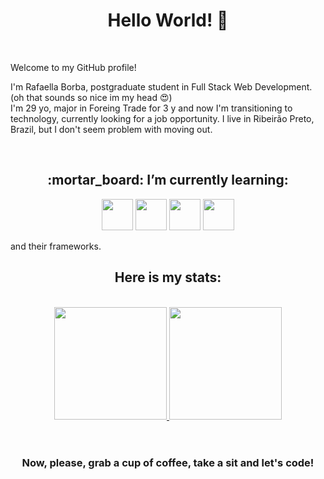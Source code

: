 <h1 align="center">Hello World! 👋</h1></br>

<p>Welcome to my GitHub profile!
  
I'm Rafaella Borba, postgraduate student in Full Stack Web Development.</br>
(oh that sounds so nice im my head :heart_eyes:)</br>
I'm 29 yo, major in Foreing Trade for 3 y and now I'm transitioning to technology, currently looking for a job opportunity. I live in Ribeirão Preto, Brazil,
but I don't seem problem with moving out.
</p></br>



<h2 align="center">:mortar_board: I’m currently learning:</h2>
<p align="center">
<img src="https://cdn.jsdelivr.net/gh/devicons/devicon/icons/php/php-plain.svg" width="50" height="50"/> <img src="https://cdn.jsdelivr.net/gh/devicons/devicon/icons/java/java-original.svg" width="50" height="50"/>  <img src="https://cdn.jsdelivr.net/gh/devicons/devicon/icons/javascript/javascript-original.svg" width="50" height="50" /> <img src="https://cdn.jsdelivr.net/gh/devicons/devicon/icons/typescript/typescript-original.svg" width="50" height="50" /></p>


and their frameworks.


<h2 align="center">Here is my stats:</h2></br>
<div align="center">
  <a href="https://github.com/rafaellavborba">
<img height="180em" src="https://github-readme-stats.vercel.app/api/top-langs/?username=rafaellavborba&layout=compact&langs_count=7&theme=dracula"/>
<img height="180em" src="https://github-readme-stats.vercel.app/api?username=rafaellavborba&show_icons=true&theme=dracula&include_all_commits=true&count_private=true"/></a>
  </div>
</br></br>

<h3 align="center"> Now, please, grab a cup of coffee, take a sit and let's code!</h3>



<!--
**rafaellavborba/rafaellavborba** is a ✨ _special_ ✨ repository because its `README.md` (this file) appears on your GitHub profile.

Here are some ideas to get you started:

- 🔭 I’m currently working on ...
- 🌱 I’m currently learning ...
- 👯 I’m looking to collaborate on ...
- 🤔 I’m looking for help with ...
- 💬 Ask me about ...
- 📫 How to reach me: ...
- 😄 Pronouns: ...
- ⚡ Fun fact: ...
-->
